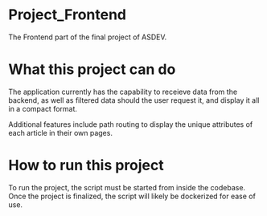 # Project_Frontend

The Frontend part of the final project of ASDEV.

# What this project can do

The application currently has the capability to receieve data from the backend,
as well as filtered data should the user request it, and display it all in
a compact format.

Additional features include path routing to display the unique attributes of each article
in their own pages.

# How to run this project

To run the project, the script must be started from inside the codebase. Once the project is finalized,
the script will likely be dockerized for ease of use.
